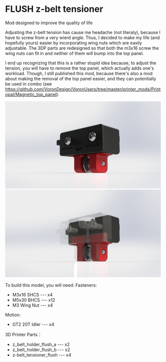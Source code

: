 # FLUSH z-belt tensioner
Mod designed to improve the quality of life

Adjusting the z-belt tension has cause me headache (not literaly), because I have to screw from a very wierd angle. Thus, I decided to make my life (and hopefully yours) easier by incorporating wing nuts which are easily adjustable.
The 3DP parts are redesigned so that both the m3x16 screw the wing nuts can fit in and neither of them will bump into the top panel.

I end up recognizing that this is a rather stupid idea because, to adjust the tension, you will have to remove the top panel, which actually adds one's workload.
Though, I still published this mod, because there's also a mod about making the removal of the top panel easier, and they can potentially be used in combo (see https://github.com/VoronDesign/VoronUsers/tree/master/printer_mods/Printopal/Magnetic_top_panel).

![Rendered view of the mod](https://github.com/Muri-the-Myth/MURI-Voron-Mods/blob/main/FLUSH%20Belt%20Tensioner/Images/Rendered%20View%2001.JPG)
![Section view of the mod](https://github.com/Muri-the-Myth/MURI-Voron-Mods/blob/main/FLUSH%20Belt%20Tensioner/Images/Rendered%20View%2002.JPG)

To build this model, you will need:
Fasteners:
- M3x16 SHCS --- x4
- M5x30 BHCS --- x12
- M3 Wing Nut --- x4

Motion:
- GT2 20T Idler --- x4

3D Printer Parts：
- z_belt_holder_flush_a --- x2
- z_belt_holder_flush_b --- x2
- z-belt_tensioner_flush --- x4
